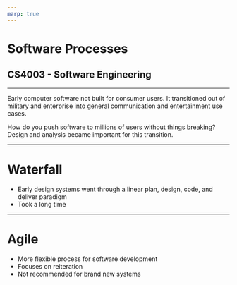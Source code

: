 ```yaml
---
marp: true
---
```




# Software Processes
## CS4003 - Software Engineering
---
Early computer software not built for consumer users. It transitioned out of military and enterprise into general communication and entertainment use cases. 

How do you push software to millions of users without things breaking? 
Design and analysis became important for this transition.

---

# Waterfall
- Early design systems went through a linear plan, design, code, and deliver paradigm
- Took a long time

---

# Agile
- More flexible process for software development
- Focuses on reiteration
-  Not recommended for brand new systems